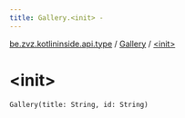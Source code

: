 ```yaml
---
title: Gallery.<init> - 
---
```


[be.zvz.kotlininside.api.type](../index.html) / [Gallery](index.html) / [&lt;init&gt;](./-init-.html)

# &lt;init&gt;

`Gallery(title: String, id: String)`